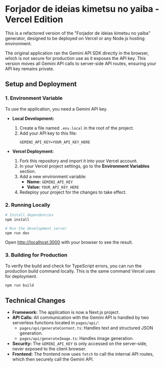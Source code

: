 
# Forjador de ideias kimetsu no yaiba - Vercel Edition

This is a refactored version of the "Forjador de ideias kimetsu no yaiba" generator, designed to be deployed on Vercel or any Node.js hosting environment.

The original application ran the Gemini API SDK directly in the browser, which is not secure for production use as it exposes the API key. This version moves all Gemini API calls to server-side API routes, ensuring your API key remains private.

## Setup and Deployment

### 1. Environment Variable

To use the application, you need a Gemini API key.

- **Local Development:**
  1. Create a file named `.env.local` in the root of the project.
  2. Add your API key to this file:
     ```
     GEMINI_API_KEY=YOUR_API_KEY_HERE
     ```

- **Vercel Deployment:**
  1. Fork this repository and import it into your Vercel account.
  2. In your Vercel project settings, go to the **Environment Variables** section.
  3. Add a new environment variable:
     - **Name:** `GEMINI_API_KEY`
     - **Value:** `YOUR_API_KEY_HERE`
  4. Redeploy your project for the changes to take effect.

### 2. Running Locally

```bash
# Install dependencies
npm install

# Run the development server
npm run dev
```

Open [http://localhost:3000](http://localhost:3000) with your browser to see the result.

### 3. Building for Production

To verify the build and check for TypeScript errors, you can run the production build command locally. This is the same command Vercel uses for deployment.

```bash
npm run build
```

## Technical Changes

- **Framework:** The application is now a Next.js project.
- **API Calls:** All communication with the Gemini API is handled by two serverless functions located in `pages/api/`:
  - `pages/api/generateContent.ts`: Handles text and structured JSON generation.
  - `pages/api/generateImage.ts`: Handles image generation.
- **Security:** The `GEMINI_API_KEY` is only accessed on the server-side, never exposed to the client browser.
- **Frontend:** The frontend now uses `fetch` to call the internal API routes, which then securely call the Gemini API.